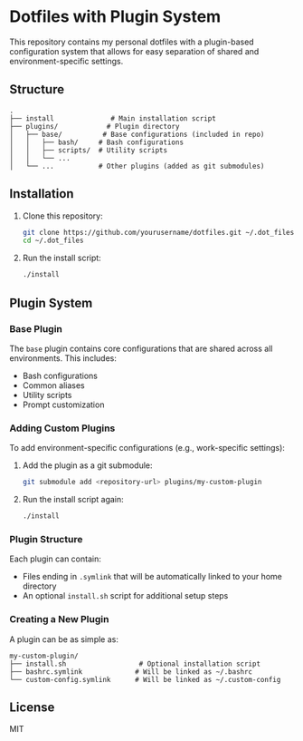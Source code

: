 # Dotfiles with Plugin System

This repository contains my personal dotfiles with a plugin-based configuration system that allows for easy separation of shared and environment-specific settings.

## Structure

```
.
├── install              # Main installation script
├── plugins/            # Plugin directory
│   ├── base/          # Base configurations (included in repo)
│   │   ├── bash/     # Bash configurations
│   │   ├── scripts/  # Utility scripts
│   │   └── ...
│   └── ...           # Other plugins (added as git submodules)
```

## Installation

1. Clone this repository:
   ```bash
   git clone https://github.com/yourusername/dotfiles.git ~/.dot_files
   cd ~/.dot_files
   ```

2. Run the install script:
   ```bash
   ./install
   ```

## Plugin System

### Base Plugin
The `base` plugin contains core configurations that are shared across all environments. This includes:
- Bash configurations
- Common aliases
- Utility scripts
- Prompt customization

### Adding Custom Plugins
To add environment-specific configurations (e.g., work-specific settings):

1. Add the plugin as a git submodule:
   ```bash
   git submodule add <repository-url> plugins/my-custom-plugin
   ```

2. Run the install script again:
   ```bash
   ./install
   ```

### Plugin Structure
Each plugin can contain:
- Files ending in `.symlink` that will be automatically linked to your home directory
- An optional `install.sh` script for additional setup steps

### Creating a New Plugin
A plugin can be as simple as:
```
my-custom-plugin/
├── install.sh                  # Optional installation script
├── bashrc.symlink             # Will be linked as ~/.bashrc
└── custom-config.symlink      # Will be linked as ~/.custom-config
```

## License

MIT 